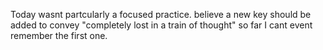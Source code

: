 Today wasnt partcularly a focused practice.
 believe a new key should be added to convey "completely lost in a train of thought" so far I cant event remember the first one.

